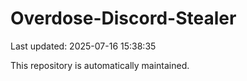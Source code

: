 # Overdose-Discord-Stealer

Last updated: 2025-07-16 15:38:35

This repository is automatically maintained.
